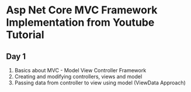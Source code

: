 # Asp Net Core MVC Framework Implementation from Youtube Tutorial

## Day 1

1. Basics about MVC - Model View Controller Framework
2. Creating and modifying controllers, views and model
3. Passing data from controller to view using model (ViewData Approach)
